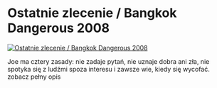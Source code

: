 Ostatnie zlecenie / Bangkok Dangerous 2008 
=============
[![Ostatnie zlecenie / Bangkok Dangerous 2008 ](http://vidos.pl/images/player.gif)](http://vidos.pl/ostatnie-zlecenie-bangkok-dangerous-2008)

 Joe ma cztery zasady: nie zadaje pytań, nie uznaje dobra ani zła, nie spotyka się z ludźmi spoza interesu i zawsze wie, kiedy się wycofać. zobacz pełny opis
